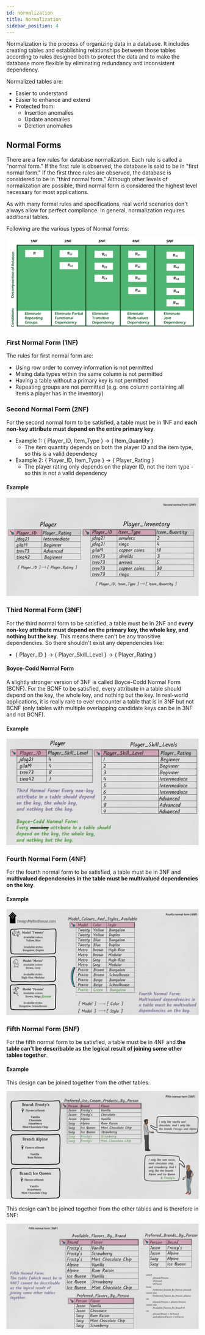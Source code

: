 ```yaml
---
id: normalization
title: Normalization
sidebar_position: 4
---
```


Normalization is the process of organizing data in a database. It includes creating tables and establishing relationships between those tables according to rules designed both to protect the data and to make the database more flexible by eliminating redundancy and inconsistent dependency.

Normalized tables are:

- Easier to understand
- Easier to enhance and extend
- Protected from:
  - Insertion anomalies
  - Update anomalies
  - Deletion anomalies

## Normal Forms

There are a few rules for database normalization. Each rule is called a "normal form." If the first rule is observed, the database is said to be in "first normal form." If the first three rules are observed, the database is considered to be in "third normal form." Although other levels of normalization are possible, third normal form is considered the highest level necessary for most applications.

As with many formal rules and specifications, real world scenarios don't always allow for perfect compliance. In general, normalization requires additional tables.

Following are the various types of Normal forms:

![normalization](/img/docs/Databases/sql/normalization.png)

### First Normal Form (1NF)

The rules for first normal form are:

- Using row order to convey information is not permitted
- Mixing data types within the same column is not permitted
- Having a table without a primary key is not permitted
- Repeating groups are not permitted (e.g. one column containing all items a player has in the inventory)

### Second Normal Form (2NF)

For the second normal form to be satisfied, a table must be in 1NF and **each non-key attribute must depend on the entire primary key**.

- Example 1: { Player_ID, Item_Type } -> { Item_Quantity }
  - The item quantity depends on both the player ID and the item type, so this is a valid dependency
- Example 2: { Player_ID, Item_Type } -> { Player_Rating }
  - The player rating only depends on the player ID, not the item type - so this is not a valid dependency

#### Example

![2NF](/img/docs/Databases/sql/2NF.png)

### Third Normal Form (3NF)

For the third normal form to be satisfied, a table must be in 2NF and **every non-key attribute must depend on the primary key, the whole key, and nothing but the key**. This means there can't be any transitive dependencies. So there shouldn't exist any dependencies like:

- { Player_ID } -> { Player_Skill_Level } -> { Player_Rating }

#### Boyce-Codd Normal Form

A slightly stronger version of 3NF is called Boyce-Codd Normal Form (BCNF). For the BCNF to be satisfied, every attribute in a table should depend on the key, the whole key, and nothing but the key. In real-world applications, it is really rare to ever encounter a table that is in 3NF but not BCNF (only tables with multiple overlapping candidate keys can be in 3NF and not BCNF).

#### Example

![3NF](/img/docs/Databases/sql/3NF.png)

### Fourth Normal Form (4NF)

For the fourth normal form to be satisfied, a table must be in 3NF and **multivalued dependencies in the table must be multivalued dependencies on the key**.

#### Example

![4NF](/img/docs/Databases/sql/4NF.png)

### Fifth Normal Form (5NF)

For the fifth normal form to be satisfied, a table must be in 4NF and **the table can't be describable as the logical result of joining some other tables together**.

#### Example

This design can be joined together from the other tables:

![5NF_1](/img/docs/Databases/sql/5NF_1.png)

This design can't be joined together from the other tables and is therefore in 5NF:

![5NF_2](/img/docs/Databases/sql/5NF_2.png)
